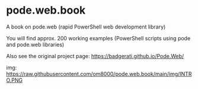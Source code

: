 # pode.web.book
A book on pode.web (rapid PowerShell web development library)

You will find approx. 200 working examples (PowerShell scripts using pode and pode.web libraries)

Also see the original project page:
https://badgerati.github.io/Pode.Web/

img: https://raw.githubusercontent.com/om8000/pode.web.book/main/img/INTRO.PNG
